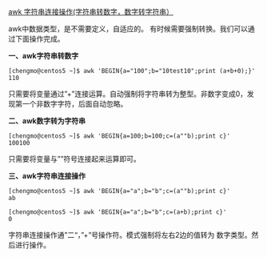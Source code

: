 [awk 字符串连接操作(字符串转数字，数字转字符串）][0]

awk中数据类型，是不需要定义，自适应的。 有时候需要强制转换。我们可以通过下面操作完成。

**一、awk字符串转数字**

    [chengmo@centos5 ~]$ awk 'BEGIN{a="100";b="10test10";print (a+b+0);}'   
    110 

只需要将变量通过”+”连接运算。自动强制将字符串转为整型。非数字变成0，发现第一个非数字字符，后面自动忽略。 

**二、awk数字转为字符串**

    [chengmo@centos5 ~]$ awk 'BEGIN{a=100;b=100;c=(a""b);print c}'   
    100100 

只需要将变量与””符号连接起来运算即可。 

**三、awk字符串连接操作**

    [chengmo@centos5 ~]$ awk 'BEGIN{a="a";b="b";c=(a""b);print c}'   
    ab 

    [chengmo@centos5 ~]$ awk 'BEGIN{a="a";b="b";c=(a+b);print c}'   
    0 

字符串连接操作通”二“，”+”号操作符。模式强制将左右2边的值转为 数字类型。然后进行操作。

[0]: http://www.cnblogs.com/chengmo/archive/2010/10/09/1846639.html